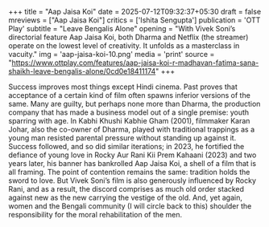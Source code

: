 +++
title = "Aap Jaisa Koi"
date = 2025-07-12T09:32:37+05:30
draft = false
mreviews = ["Aap Jaisa Koi"]
critics = ['Ishita Sengupta']
publication = 'OTT Play'
subtitle = "Leave Bengalis Alone"
opening = "With Vivek Soni’s directorial feature Aap Jaisa Koi, both Dharma and Netflix (the streamer) operate on the lowest level of creativity. It unfolds as a masterclass in vacuity."
img = 'aap-jaisa-koi-10.png'
media = 'print'
source = "https://www.ottplay.com/features/aap-jaisa-koi-r-madhavan-fatima-sana-shaikh-leave-bengalis-alone/0cd0e18411174"
+++

Success improves most things except Hindi cinema. Past proves that acceptance of a certain kind of film often spawns inferior versions of the same. Many are guilty, but perhaps none more than Dharma, the production company that has made a business model out of a single premise: youth sparring with age. In Kabhi Khushi Kabhie Gham (2001), filmmaker Karan Johar, also the co-owner of Dharma, played with traditional trappings as a young man resisted parental pressure without standing up against it. Success followed, and so did similar iterations; in 2023, he fortified the defiance of young love in Rocky Aur Rani Kii Prem Kahaani (2023) and two years later, his banner has bankrolled Aap Jaisa Koi, a shell of a film that is all framing. The point of contention remains the same: tradition holds the sword to love. But Vivek Soni’s film is also generously influenced by Rocky Rani, and as a result, the discord comprises as much old order stacked against new as the new carrying the vestige of the old. And, yet again, women and the Bengali community (I will circle back to this) shoulder the responsibility for the moral rehabilitation of the men.
